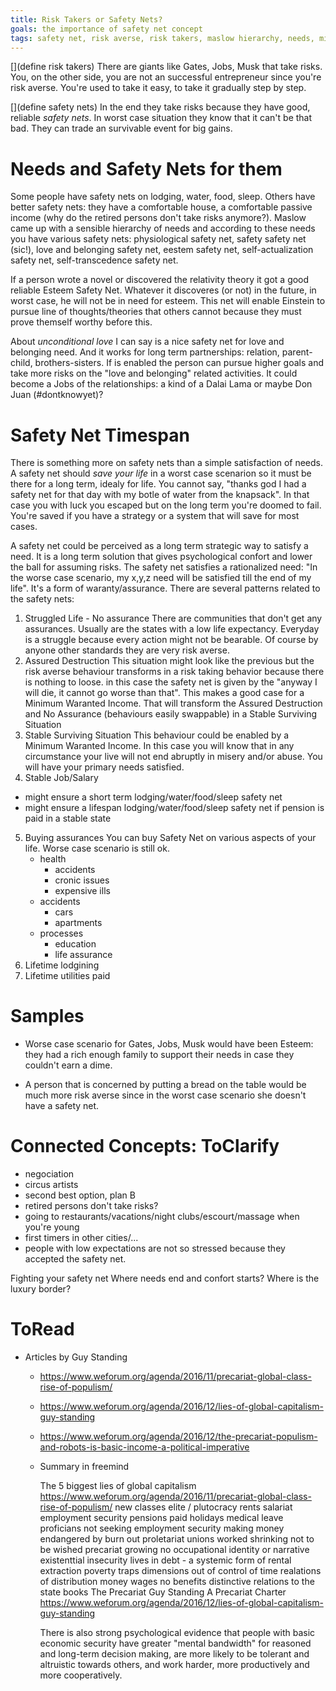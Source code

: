 ```yaml
---
title: Risk Takers or Safety Nets?
goals: the importance of safety net concept
tags: safety net, risk averse, risk takers, maslow hierarchy, needs, minimum waranted income
---
```


[](define risk takers)
There are giants like Gates, Jobs, Musk that take risks. You, on the other side, you are not
an successful entrepreneur since you're risk averse. You're used to take it easy, to take it
gradually step by step.

[](define safety nets)
In the end they take risks because they have good, reliable *safety nets*. In worst case situation they 
know that it can't be that bad. They can trade an survivable event for big gains.

# Needs and Safety Nets for them

Some people have safety nets on lodging, water, food, sleep. Others have better safety nets:
they have a comfortable house, a comfortable passive income (why do the retired persons don't 
take risks anymore?). Maslow came up with a sensible hierarchy of needs and according to these 
needs you have various safety nets: physiological safety net, safety safety net (sic!), love and
belonging safety net, eestem safety net, self-actualization safety net, self-transcedence safety net.

If a person wrote a novel or discovered the relativity theory it got a good reliable Esteem Safety Net.
Whatever it discoveres (or not) in the future, in worst case, he will not be in need for esteem. This net will enable 
Einstein to pursue line of thoughts/theories that others cannot because they must prove themself worthy
before this.

About _unconditional love_ I can say is a nice safety net for love and belonging need. And it works
for long term partnerships: relation, parent-child, brothers-sisters. If is enabled the person can
pursue higher goals and take more risks on the "love and belonging" related activities. It could
become a Jobs of the relationships: a kind of a Dalai Lama or maybe Don Juan (#dontknowyet)?

# Safety Net Timespan

There is something more on safety nets than a simple satisfaction of needs. A safety net should
_save your life_ in a worst case scenarion so it must be there for a long term, idealy for life. You
cannot say, "thanks god I had a safety net for that day with my botle of water from the knapsack".
In that case you with luck you escaped but on the long term you're doomed to fail. You're saved if 
you have a strategy or a system that will save for most cases.

A safety net could be perceived as a long term strategic way to satisfy a need. It is a long term 
solution that gives psychological confort and lower the ball for assuming risks. The safety net 
satisfies a rationalized need: "In the worse case scenario, my x,y,z need will be satisfied till the end 
of my life". It's a form of waranty/assurance. There are several patterns related to the safety nets:

1. Struggled Life - No assurance
	There are communities that don't get any assurances. Usually are the states with a low life 
	expectancy. Everyday is a struggle because every action might not be bearable. Of course by
	anyone other standards they are very risk averse.
2. Assured Destruction
	This situation might look like the previous but the risk averse behaviour transforms in a risk taking
	behavior because there is nothing to loose. in this case the safety net is given by the "anyway I will
	die, it cannot go worse than that". This makes a good case for a Minimum Waranted Income. That
	will transform the Assured Destruction and No Assurance (behaviours easily swappable) in a Stable
	Surviving Situation
3. Stable Surviving Situation
	This behaviour could be enabled by a Minimum Waranted Income. In this case you will know that 
	in any circumstance your live will not end abruptly in misery and/or abuse. You will have your
	primary needs satisfied.
4. Stable Job/Salary
  - might ensure a short term lodging/water/food/sleep safety net
  - might ensure a lifespan lodging/water/food/sleep safety net if pension is paid in a stable state
5. Buying assurances
 	You can buy Safety Net on various aspects of your life. Worse case scenario is still ok.
  	- health 
  		- accidents
  		- cronic issues
  		- expensive ills
  	- accidents
  		- cars
  		- apartments
  	- processes
  		- education
  		- life assurance
6. Lifetime lodgining
7. Lifetime utilities paid

# Samples

- Worse case scenario for Gates, Jobs, Musk would have been Esteem: they had a rich enough
family to support their needs in case they couldn't earn a dime.

- A person that is concerned by putting a bread on the table would be much more risk averse
since in the worst case scenario she doesn't have a safety net.

# Connected Concepts: ToClarify 
- negociation
- circus artists
- second best option, plan B
- retired persons don't take risks?
- going to restaurants/vacations/night clubs/escourt/massage when you're young
- first timers in other cities/...
- people with low expectations are not so stressed because they accepted the safety net.

Fighting your safety net Where needs end and confort starts? Where is the luxury border?

# ToRead
- Articles by Guy Standing
  - https://www.weforum.org/agenda/2016/11/precariat-global-class-rise-of-populism/
  - https://www.weforum.org/agenda/2016/12/lies-of-global-capitalism-guy-standing
  - https://www.weforum.org/agenda/2016/12/the-precariat-populism-and-robots-is-basic-income-a-political-imperative

  - Summary in freemind
  
	The 5 biggest lies of global capitalism
		<https://www.weforum.org/agenda/2016/11/precariat-global-class-rise-of-populism/>
		new classes
			elite / plutocracy
				rents
			salariat
				employment security
				pensions
				paid holidays
				medical leave
			proficians
				not seeking employment security
				making money
				endangered by burn out
			proletariat
				unions worked
				shrinking
				not to be wished
			precariat
				growing
				no occupational identity or narrative
				existenttial insecurity
				lives in debt - a systemic form of rental extraction
				poverty traps
				dimensions
					out of control of time
					realations of distribution
						money wages
						no benefits
					distinctive relations to the state
		books
			The Precariat
				Guy Standing
			A Precariat Charter
		<https://www.weforum.org/agenda/2016/12/lies-of-global-capitalism-guy-standing>

	There is also strong psychological evidence that people with basic economic security have greater "mental bandwidth" for reasoned and long-term decision making, are more likely to be tolerant and altruistic towards others, and work harder, more productively and more cooperatively.